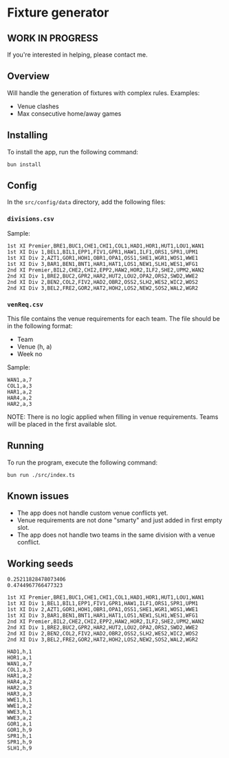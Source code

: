 # Fixture generator

## WORK IN PROGRESS
If you're interested in helping, please contact me.

## Overview
Will handle the generation of fixtures with complex rules. Examples:
* Venue clashes
* Max consecutive home/away games

## Installing
To install the app, run the following command:
```
bun install
```

## Config
In the `src/config/data` directory, add the following files:

### `divisions.csv`
Sample:
```
1st XI Premier,BRE1,BUC1,CHE1,CHI1,COL1,HAD1,HOR1,HUT1,LOU1,WAN1
1st XI Div 1,BEL1,BIL1,EPP1,FIV1,GPR1,HAW1,ILF1,ORS1,SPR1,UPM1
1st XI Div 2,AZT1,GOR1,HOH1,OBR1,OPA1,OSS1,SHE1,WGR1,WOS1,WWE1
1st XI Div 3,BAR1,BEN1,BNT1,HAR1,HAT1,LOS1,NEW1,SLH1,WES1,WFG1
2nd XI Premier,BIL2,CHE2,CHI2,EPP2,HAW2,HOR2,ILF2,SHE2,UPM2,WAN2
2nd XI Div 1,BRE2,BUC2,GPR2,HAR2,HUT2,LOU2,OPA2,ORS2,SWD2,WWE2
2nd XI Div 2,BEN2,COL2,FIV2,HAD2,OBR2,OSS2,SLH2,WES2,WIC2,WOS2
2nd XI Div 3,BEL2,FRE2,GOR2,HAT2,HOH2,LOS2,NEW2,SOS2,WAL2,WGR2
```

### `venReq.csv`
This file contains the venue requirements for each team. The file should be in the following format:
* Team
* Venue (h, a)
* Week no

Sample:
```
WAN1,a,7
COL1,a,3
HAR1,a,2
HAR4,a,2
HAR2,a,3
```
NOTE: There is no logic applied when filling in venue requirements. Teams will be placed in the first available slot.

## Running
To run the program, execute the following command:
```
bun run ./src/index.ts
```

## Known issues
* The app does not handle custom venue conflicts yet.
* Venue requirements are not done "smarty" and just added in first empty slot.
* The app does not handle two teams in the same division with a venue conflict.

## Working seeds
```
0.25211828478073406
0.4744967766477323
```
```
1st XI Premier,BRE1,BUC1,CHE1,CHI1,COL1,HAD1,HOR1,HUT1,LOU1,WAN1
1st XI Div 1,BEL1,BIL1,EPP1,FIV1,GPR1,HAW1,ILF1,ORS1,SPR1,UPM1
1st XI Div 2,AZT1,GOR1,HOH1,OBR1,OPA1,OSS1,SHE1,WGR1,WOS1,WWE1
1st XI Div 3,BAR1,BEN1,BNT1,HAR1,HAT1,LOS1,NEW1,SLH1,WES1,WFG1
2nd XI Premier,BIL2,CHE2,CHI2,EPP2,HAW2,HOR2,ILF2,SHE2,UPM2,WAN2
2nd XI Div 1,BRE2,BUC2,GPR2,HAR2,HUT2,LOU2,OPA2,ORS2,SWD2,WWE2
2nd XI Div 2,BEN2,COL2,FIV2,HAD2,OBR2,OSS2,SLH2,WES2,WIC2,WOS2
2nd XI Div 3,BEL2,FRE2,GOR2,HAT2,HOH2,LOS2,NEW2,SOS2,WAL2,WGR2
```
```
HAD1,h,1
HOR1,a,1
WAN1,a,7
COL1,a,3
HAR1,a,2
HAR4,a,2
HAR2,a,3
HAR3,a,3
WWE1,h,1
WWE1,a,2
WWE3,h,1
WWE3,a,2
GOR1,a,1
GOR1,h,9
SPR1,h,1
SPR1,h,9
SLH1,h,9
```